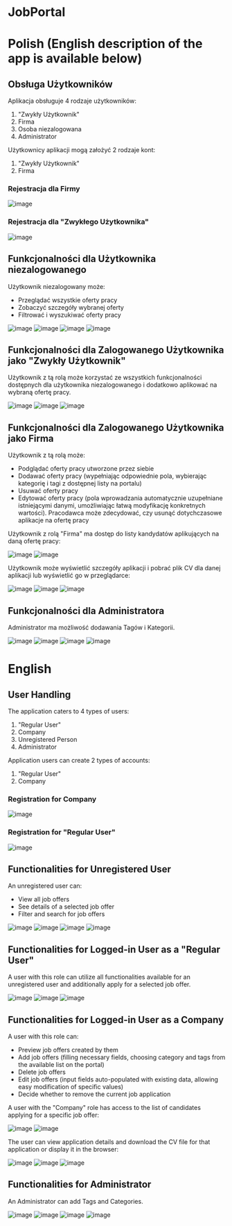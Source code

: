 

# JobPortal
# Polish (English description of the app is available below)
## Obsługa Użytkowników

Aplikacja obsługuje 4 rodzaje użytkowników:
1) "Zwykły Użytkownik"
2) Firma
3) Osoba niezalogowana
4) Administrator

Użytkownicy aplikacji mogą założyć 2 rodzaje kont:
1) "Zwykły Użytkownik"
2) Firma

### Rejestracja dla Firmy

![image](https://github.com/MarszalekPiotr/JobPortal/assets/97695701/dd7924e7-4516-4df1-b2bb-9b28c7cda128)

### Rejestracja dla "Zwykłego Użytkownika"

![image](https://github.com/MarszalekPiotr/JobPortal/assets/97695701/87a164ca-ba26-499f-bc84-090bf7edef75)

## Funkcjonalności dla Użytkownika niezalogowanego

Użytkownik niezalogowany może:
- Przeglądać wszystkie oferty pracy
- Zobaczyć szczegóły wybranej oferty
- Filtrować i wyszukiwać oferty pracy

![image](https://github.com/MarszalekPiotr/JobPortal/assets/97695701/f8b8bca9-8dc0-43c3-8375-532fcd9f3296)
![image](https://github.com/MarszalekPiotr/JobPortal/assets/97695701/9138e37d-fa18-4072-a518-d4c9441796e0)
![image](https://github.com/MarszalekPiotr/JobPortal/assets/97695701/37676e5e-c146-4928-9392-3b2945e2e0fd)
![image](https://github.com/MarszalekPiotr/JobPortal/assets/97695701/35df09c5-70f8-4b4e-9607-94ba630a19ff)

## Funkcjonalności dla Zalogowanego Użytkownika jako "Zwykły Użytkownik"

Użytkownik z tą rolą może korzystać ze wszystkich funkcjonalności dostępnych dla użytkownika niezalogowanego i dodatkowo aplikować na wybraną ofertę pracy.

![image](https://github.com/MarszalekPiotr/JobPortal/assets/97695701/9ba69b60-435f-4f64-9bff-6b3e18735e5d)
![image](https://github.com/MarszalekPiotr/JobPortal/assets/97695701/12f9809d-4a56-486d-9e5b-fe85a40f2bec)
![image](https://github.com/MarszalekPiotr/JobPortal/assets/97695701/0eafcdfc-4538-46b5-a29c-a65515da2426)

## Funkcjonalności dla Zalogowanego Użytkownika jako Firma

Użytkownik z tą rolą może:
- Podglądać oferty pracy utworzone przez siebie
- Dodawać oferty pracy (wypełniając odpowiednie pola, wybierając kategorię i tagi z dostępnej listy na portalu)
- Usuwać oferty pracy
- Edytować oferty pracy (pola wprowadzania automatycznie uzupełniane istniejącymi danymi, umożliwiając łatwą modyfikację konkretnych wartości).
  Pracodawca może zdecydować, czy usunąć dotychczasowe aplikacje na ofertę pracy

Użytkownik z rolą "Firma" ma dostęp do listy kandydatów aplikujących na daną ofertę pracy:

![image](https://github.com/MarszalekPiotr/JobPortal/assets/97695701/99d567e5-f59e-429c-8ab1-9a661919daa9)
![image](https://github.com/MarszalekPiotr/JobPortal/assets/97695701/ab2cdf68-e504-4268-8e13-7629e39905b0)

Użytkownik może wyświetlić szczegóły aplikacji i pobrać plik CV dla danej aplikacji lub wyświetlić go w przeglądarce:

![image](https://github.com/MarszalekPiotr/JobPortal/assets/97695701/93ffa4c3-d5da-4cfd-abb5-b1e4778a0d8c)
![image](https://github.com/MarszalekPiotr/JobPortal/assets/97695701/09407fc6-40ea-42e1-af74-2382eb593bdf)
![image](https://github.com/MarszalekPiotr/JobPortal/assets/97695701/4d01b767-d393-4b83-9b46-2ec76df2e6d5)

## Funkcjonalności dla Administratora

Administrator ma możliwość dodawania Tagów i Kategorii.

![image](https://github.com/MarszalekPiotr/JobPortal/assets/97695701/103dd335-5561-4cf3-be72-e29893a651f4)
![image](https://github.com/MarszalekPiotr/JobPortal/assets/97695701/021550db-807e-40b7-961a-095c8e812898)
![image](https://github.com/MarszalekPiotr/JobPortal/assets/97695701/2366f637-5fd4-49c5-af91-30fbed58f32b)
![image](https://github.com/MarszalekPiotr/JobPortal/assets/97695701/402786b3-c6fa-4832-881e-d3241bc1c3f2)



# English

## User Handling

The application caters to 4 types of users:
1) "Regular User"
2) Company
3) Unregistered Person
4) Administrator

Application users can create 2 types of accounts:
1) "Regular User"
2) Company

### Registration for Company

![image](https://github.com/MarszalekPiotr/JobPortal/assets/97695701/dd7924e7-4516-4df1-b2bb-9b28c7cda128)

### Registration for "Regular User"

![image](https://github.com/MarszalekPiotr/JobPortal/assets/97695701/87a164ca-ba26-499f-bc84-090bf7edef75)

## Functionalities for Unregistered User

An unregistered user can:
- View all job offers
- See details of a selected job offer
- Filter and search for job offers

![image](https://github.com/MarszalekPiotr/JobPortal/assets/97695701/f8b8bca9-8dc0-43c3-8375-532fcd9f3296)
![image](https://github.com/MarszalekPiotr/JobPortal/assets/97695701/9138e37d-fa18-4072-a518-d4c9441796e0)
![image](https://github.com/MarszalekPiotr/JobPortal/assets/97695701/37676e5e-c146-4928-9392-3b2945e2e0fd)
![image](https://github.com/MarszalekPiotr/JobPortal/assets/97695701/35df09c5-70f8-4b4e-9607-94ba630a19ff)

## Functionalities for Logged-in User as a "Regular User"

A user with this role can utilize all functionalities available for an unregistered user and additionally apply for a selected job offer.

![image](https://github.com/MarszalekPiotr/JobPortal/assets/97695701/9ba69b60-435f-4f64-9bff-6b3e18735e5d)
![image](https://github.com/MarszalekPiotr/JobPortal/assets/97695701/12f9809d-4a56-486d-9e5b-fe85a40f2bec)
![image](https://github.com/MarszalekPiotr/JobPortal/assets/97695701/0eafcdfc-4538-46b5-a29c-a65515da2426)

## Functionalities for Logged-in User as a Company

A user with this role can:
- Preview job offers created by them
- Add job offers (filling necessary fields, choosing category and tags from the available list on the portal)
- Delete job offers
- Edit job offers (input fields auto-populated with existing data, allowing easy modification of specific values)
- Decide whether to remove the current job application

A user with the "Company" role has access to the list of candidates applying for a specific job offer:

![image](https://github.com/MarszalekPiotr/JobPortal/assets/97695701/99d567e5-f59e-429c-8ab1-9a661919daa9)
![image](https://github.com/MarszalekPiotr/JobPortal/assets/97695701/ab2cdf68-e504-4268-8e13-7629e39905b0)

The user can view application details and download the CV file for that application or display it in the browser:

![image](https://github.com/MarszalekPiotr/JobPortal/assets/97695701/93ffa4c3-d5da-4cfd-abb5-b1e4778a0d8c)
![image](https://github.com/MarszalekPiotr/JobPortal/assets/97695701/09407fc6-40ea-42e1-af74-2382eb593bdf)
![image](https://github.com/MarszalekPiotr/JobPortal/assets/97695701/4d01b767-d393-4b83-9b46-2ec76df2e6d5)

## Functionalities for Administrator

An Administrator can add Tags and Categories.

![image](https://github.com/MarszalekPiotr/JobPortal/assets/97695701/103dd335-5561-4cf3-be72-e29893a651f4)
![image](https://github.com/MarszalekPiotr/JobPortal/assets/97695701/021550db-807e-40b7-961a-095c8e812898)
![image](https://github.com/MarszalekPiotr/JobPortal/assets/97695701/2366f637-5fd4-49c5-af91-30fbed58f32b)
![image](https://github.com/MarszalekPiotr/JobPortal/assets/97695701/402786b3-c6fa-4832-881e-d3241bc1c3f2)



